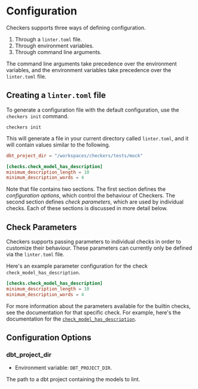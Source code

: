 # Configuration

Checkers supports three ways of defining configuration.

1. Through a `linter.toml` file.
2. Through environment variables.
3. Through command line arguments.

The command line arguments take precedence over the environment variables, and the environment variables take precedence over the `linter.toml` file.

## Creating a `linter.toml` file

To generate a configuration file with the default configuration, use the `checkers init` command.

```
checkers init
```

This will generate a file in your current directory called `linter.toml`, and it will contain values similar to the following.

```toml
dbt_project_dir = "/workspaces/checkers/tests/mock"

[checks.check_model_has_description]
minimum_description_length = 10
minimum_description_words = 4
```

Note that file contains two sections. The first section defines the _configuration options_, which control the behaviour of Checkers. The second section defines _check parameters_, which are used by individual checks. Each of these sections is discussed in more detail below.

## Check Parameters

Checkers supports passing parameters to individual checks in order to customize their behaviour. These parameters can currently only be defined via the `linter.toml` file.

Here's an example parameter configuration for the check `check_model_has_description`.

```toml
[checks.check_model_has_description]
minimum_description_length = 10
minimum_description_words = 4
```

For more information about the parameters available for the builtin checks, see the documentation for that specific check. For example, here's the documentation for the [`check_model_has_description`](checks/check_model_has_description.md).

## Configuration Options

### dbt_project_dir

- Environment variable: `DBT_PROJECT_DIR`.

The path to a dbt project containing the models to lint.
